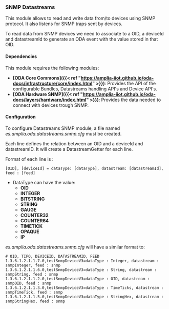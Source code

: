 
### SNMP Datastreams

This module allows to read and write data from/to devices using SNMP protocol. It also listens for SNMP traps sent by devices.

To read data from SNMP devices we need to associate to a OID, a deviceId and datastreamId to generate an ODA event with the value stored in that OID. 

#### Dependencies

This module requires the following modules:

* __[ODA Core Commons]({{< ref "<https://amplia-iiot.github.io/oda-docs/infrastructure/core/index.html>" >}})__: Provides the API of the configurable Bundles, Datastreams handling API's and Device API's.
* __[ODA Hardware SNMP]({{< ref "<https://amplia-iiot.github.io/oda-docs/layers/hardware/index.html>" >}})__: Provides the data needed to connect with devices trough SNMP.

#### Configuration

To configure Datastreams SNMP module, a file named _es.amplia.oda.datastreams.snmp.cfg_ must be created.

Each line defines the relation between an OID and a deviceId and datastreamID. It will create a DatastreamGetter for each line.

Format of each line is :

    [OID], [deviceId] = dataType: [dataType], datastream: [datastreamId], feed : [feed]

 * DataType can have the value: 
   * __OID__
   * __INTEGER__
   * __BITSTRING__ 
   * __STRING__ 
   * __GAUGE__
   * __COUNTER32__ 
   * __COUNTER64__ 
   * __TIMETICK__ 
   * __OPAQUE__ 
   * __IP__

_es.amplia.oda.datastreams.snmp.cfg_ will have a similar format to:

```properties
# OID, TIPO, DEVICEID, DATASTREAMID, FEED
1.3.6.1.2.1.1.7.0,testSnmpDeviceV3=dataType : Integer, datastream : snmpInteger, feed : snmp
1.3.6.1.2.1.1.6.0,testSnmpDeviceV3=dataType : String, datastream : snmpString, feed : snmp
1.3.6.1.2.1.1.2.0,testSnmpDeviceV3=dataType : OID, datastream : snmpOID, feed : snmp
1.3.6.1.2.1.1.3.0,testSnmpDeviceV3=dataType : TimeTicks, datastream : snmpTimeTick, feed : snmp
1.3.6.1.2.1.1.5.0,testSnmpDeviceV3=dataType : StringHex, datastream : snmpStringHex, feed : snmp
```
